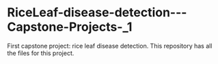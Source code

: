 # RiceLeaf-disease-detection---Capstone-Projects-_1
First capstone project: rice leaf disease detection. This repository has all the files for this project.
